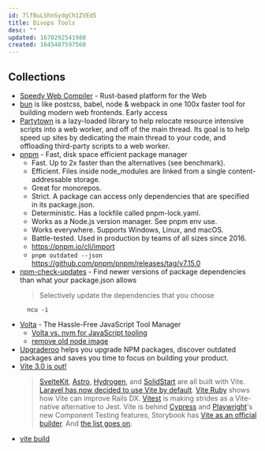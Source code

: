 ```yaml
---
id: 7lfBuLShnSydgCh1ZVEd5
title: Divops Tools
desc: ""
updated: 1670292541980
created: 1645487597560
---
```


## Collections

- [Speedy Web Compiler](https://swc.rs/) - Rust-based platform for the Web
- [bun](https://bun.sh/) is like postcss, babel, node & webpack in one 100x faster tool for building modern web frontends. Early access
- [Partytown](https://github.com/BuilderIO/partytown) is a lazy-loaded library to help relocate resource intensive scripts into a web worker, and off of the main thread. Its goal is to help speed up sites by dedicating the main thread to your code, and offloading third-party scripts to a web worker.
- [pnpm](https://github.com/pnpm/pnpm) - Fast, disk space efficient package manager
  - Fast. Up to 2x faster than the alternatives (see benchmark).
  - Efficient. Files inside node_modules are linked from a single content-addressable storage.
  - Great for monorepos.
  - Strict. A package can access only dependencies that are specified in its package.json.
  - Deterministic. Has a lockfile called pnpm-lock.yaml.
  - Works as a Node.js version manager. See pnpm env use.
  - Works everywhere. Supports Windows, Linux, and macOS.
  - Battle-tested. Used in production by teams of all sizes since 2016.
  - https://pnpm.io/cli/import
  - `pnpm outdated --json` https://github.com/pnpm/pnpm/releases/tag/v7.15.0
- [npm-check-updates](https://github.com/raineorshine/npm-check-updates) - Find newer versions of package dependencies than what your package.json allows
  > Selectively update the dependencies that you choose
  ```shell
    ncu -i
  ```
- [Volta](https://github.com/volta-cli/volta) - The Hassle-Free JavaScript Tool Manager
  - [Volta vs. nvm for JavaScript tooling](https://sirre.al/2021/02/12/volta-vs-nvm-for-managing-javascript-tooling/)
  - [remove old node image](https://github.com/volta-cli/volta/issues/855#issuecomment-713218171)
- [Upgraderoo](https://upgraderoo.janez.tech/) helps you upgrade NPM packages, discover outdated packages and saves you time to focus on building your product.
- [Vite 3.0 is out!](https://vitejs.dev/blog/announcing-vite3.html)
  > [SvelteKit](https://kit.svelte.dev/), [Astro](https://astro.build/), [Hydrogen](https://hydrogen.shopify.dev/), and [SolidStart](https://docs.solidjs.com/start) are all built with Vite. [Laravel has now decided to use Vite by default](https://laravel.com/docs/9.x/vite). [Vite Ruby](https://vite-ruby.netlify.app/) shows how Vite can improve Rails DX. [Vitest](https://vitest.dev/) is making strides as a Vite-native alternative to Jest. Vite is behind [Cypress](https://docs.cypress.io/guides/component-testing/writing-your-first-component-test) and [Playwright](https://playwright.dev/docs/test-components)'s new Component Testing features, Storybook has [Vite as an official builder](https://github.com/storybookjs/builder-vite). And [the list goes on](https://patak.dev/vite/ecosystem.html).
- [vite build](https://patak.dev/vite/build.html)
